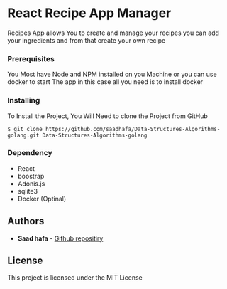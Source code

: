 # React Recipe App Manager

Recipes App allows You to create and manage your recipes you can add your ingredients and from that create your own recipe 

### Prerequisites

You Most have Node and NPM installed on you Machine or you can use docker to start The app in this case all you need is to install docker


### Installing

To Install the Project, You Will Need to clone the Project from GitHub

```
$ git clone https://github.com/saadhafa/Data-Structures-Algorithms-golang.git Data-Structures-Algorithms-golang

```
### Dependency

- React
- boostrap
- Adonis.js
- sqlite3
- Docker (Optinal)

## Authors

- **Saad hafa**  - [Github repositiry](https://github.com/saadhafa)


## License

This project is licensed under the MIT License